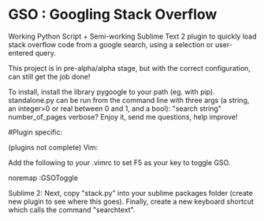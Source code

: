 # GSO : Googling Stack Overflow
Working Python Script + Semi-working Sublime Text 2 plugin to quickly load stack overflow code from a google search, using a selection or user-entered query.

This project is in pre-alpha/alpha stage, but with the correct configuration, can still get the job done!

To install, install the library pygoogle to your path (eg. with pip).
standalone.py can be run from the command line with three args (a string, an integer>0 or real between 0 and 1, and a bool):
"search string" number_of_pages verbose?
Enjoy it, send me questions, help improve!

#Plugin specific:

(plugins not complete)
Vim:

Add the following to your .vimrc to set F5 as your key to toggle GSO.

noremap <F5> :GSOToggle<CR>

Sublime 2:
Next, copy "stack.py" into your sublime packages folder (create new plugin to see where this goes).
Finally, create a new keyboard shortcut which calls the command "searchtext".
